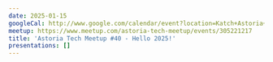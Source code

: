 ```yaml
---
date: 2025-01-15
googleCal: http://www.google.com/calendar/event?location=Katch+Astoria+-+31-19+Newtown+Ave+-+Astoria%2C+NY%2C+11102&action=TEMPLATE&sprop=name%3AAstoria+Tech+Meetup&sprop=website%3Ahttps%3A%2F%2Fwww.meetup.com%2Fastoria-tech-meetup%2Fevents%2F305221217&details=AGENDA%3A%0A6%3A30+-+7%3A15pm%3A+Open+discussion%0A7%3A15+-+7%3A45pm%3A+Speakers+-+David+Gethers+%26+James+Quigley%0A7%3A45+-+8%3A30pm%3A+Open+discussion%0A%0AFor+full+details%2C+including+the+address%2C+and+to+RSVP+see%3A+https%3A%2F%2Fwww.meetup.com%2Fastoria-tech-meetup%2Fevents%2F305221217&text=Astoria+Tech+Meetup+%2340+-+Hello+2025!&dates=20250115T233000Z%2F20250116T013000Z
meetup: https://www.meetup.com/astoria-tech-meetup/events/305221217
title: 'Astoria Tech Meetup #40 - Hello 2025!'
presentations: []
---
```

